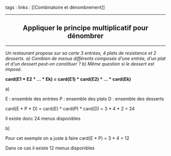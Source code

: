 tags : 
links : [[Combinatoire et dénombrement]]

****

<h2 style="text-align: center;"> Appliquer le principe multiplicatif pour dénombrer </h2>

****


*Un restaurant propose sur sa carte 3 entrées, 4 plats de resistance et 2 desserts.
a) Combien de menus différents composée d'une entrée, d'un plat et d'un dessert peut-on constituer ?
b) Même question si le dessert est imposé.*



**card(E1 * E2 * ... * Ek) = card(E1) * card(E2) * ... * card(Ek)**

a)

E : ensemble des entrées
P : ensemble des plats 
D : ensemble des desserts 

card(E * P * D) = card(E) * card(P) * card(D) =  3 * 4 * 2 = 24

Il existe donc 24 menus disponibles


b) 

Pour cet exemple on a juste à faire card(E * P) = 3 * 4 = 12

Dans ce cas il existe 12 menus disponibles
